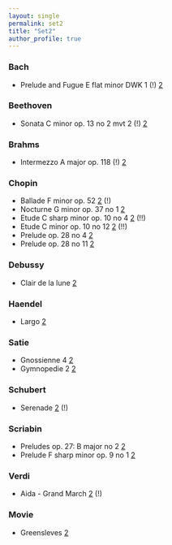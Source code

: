 ```yaml
---
layout: single
permalink: set2
title: "Set2"
author_profile: true
---
```


### Bach
 
* Prelude and Fugue E flat minor DWK 1 (!) [2](/set2)

### Beethoven
 
* Sonata C minor op. 13 no 2 mvt 2 (!) [2](/set2)

### Brahms
 
* Intermezzo A major op. 118 (!) [2](/set2)

### Chopin
 
* Ballade F minor op. 52 [2](/set2) (!)
* Nocturne G minor op. 37 no 1 [2](/set2)
* Etude C sharp minor op. 10 no 4 [2](/set2) (!!)
* Etude C minor op. 10 no 12 [2](/set2) (!!)
* Prelude op. 28 no 4 [2](/set2)
* Prelude op. 28 no 11 [2](/set2)

### Debussy
 
* Clair de la lune [2](/set2)

### Haendel
 
* Largo [2](/set2)

### Satie
 
* Gnossienne 4 [2](/set2)
* Gymnopedie 2 [2](/set2)

### Schubert
 
* Serenade [2](/set2) (!)

### Scriabin
 
* Preludes op. 27: B major no 2 [2](/set2)
* Prelude F sharp minor op. 9 no 1 [2](/set2)

### Verdi
 
* Aida - Grand March [2](/set2) (!)

### Movie
 
* Greensleves [2](/set2)

